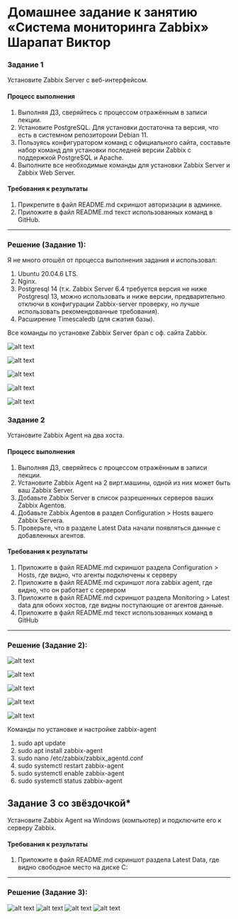 # Домашнее задание к занятию «Система мониторинга Zabbix» Шарапат Виктор

### Задание 1 

Установите Zabbix Server с веб-интерфейсом.

#### Процесс выполнения
1. Выполняя ДЗ, сверяйтесь с процессом отражённым в записи лекции.
2. Установите PostgreSQL. Для установки достаточна та версия, что есть в системном репозитороии Debian 11.
3. Пользуясь конфигуратором команд с официального сайта, составьте набор команд для установки последней версии Zabbix с поддержкой PostgreSQL и Apache.
4. Выполните все необходимые команды для установки Zabbix Server и Zabbix Web Server.

#### Требования к результаты 
1. Прикрепите в файл README.md скриншот авторизации в админке.
2. Приложите в файл README.md текст использованных команд в GitHub.

---
### Решение (Задание 1):
Я не много отошёл от процесса выполнения задания и использовал:
1)	Ubuntu 20.04.6 LTS.
2)	Nginx.
3)	Postgresql 14 (т.к. Zabbix Server 6.4 требуется версия не ниже Postgresql 13, можно использовать и ниже версии, предварительно отключи в конфигурации Zabbix-server проверку, но лучше использовать рекомендованные требования).
4)	Расширение Timescaledb (для сжатия базы).
   
Все команды по установке Zabbix Server брал с оф. сайта Zabbix. 

![alt text](https://github.com/sharvik22/sharvik22-zabbix-hw-02/blob/main/images/Screenshot_17.png)

![alt text](https://github.com/sharvik22/sharvik22-zabbix-hw-02/blob/main/images/Screenshot_19.png)

![alt text](https://github.com/sharvik22/sharvik22-zabbix-hw-02/blob/main/images/Screenshot_20.png)

![alt text](https://github.com/sharvik22/sharvik22-zabbix-hw-02/blob/main/images/Screenshot_3.png)

![alt text](https://github.com/sharvik22/sharvik22-zabbix-hw-02/blob/main/images/Screenshot_10.png)


### Задание 2 

Установите Zabbix Agent на два хоста.

#### Процесс выполнения
1. Выполняя ДЗ, сверяйтесь с процессом отражённым в записи лекции.
2. Установите Zabbix Agent на 2 вирт.машины, одной из них может быть ваш Zabbix Server.
3. Добавьте Zabbix Server в список разрешенных серверов ваших Zabbix Agentов.
4. Добавьте Zabbix Agentов в раздел Configuration > Hosts вашего Zabbix Servera.
5. Проверьте, что в разделе Latest Data начали появляться данные с добавленных агентов.

#### Требования к результаты 
1. Приложите в файл README.md скриншот раздела Configuration > Hosts, где видно, что агенты подключены к серверу
2. Приложите в файл README.md скриншот лога zabbix agent, где видно, что он работает с сервером
3. Приложите в файл README.md скриншот раздела Monitoring > Latest data для обоих хостов, где видны поступающие от агентов данные.
4. Приложите в файл README.md текст использованных команд в GitHub

---
### Решение (Задание 2):
![alt text](https://github.com/sharvik22/sharvik22-zabbix-hw-02/blob/main/images/Screenshot_21.png)

![alt text](https://github.com/sharvik22/sharvik22-zabbix-hw-02/blob/main/images/Screenshot_26.png)

![alt text](https://github.com/sharvik22/sharvik22-zabbix-hw-02/blob/main/images/Screenshot_23.png)

![alt text](https://github.com/sharvik22/sharvik22-zabbix-hw-02/blob/main/images/Screenshot_22.png)

![alt text](https://github.com/sharvik22/sharvik22-zabbix-hw-02/blob/main/images/Screenshot_23.png)

Команды по установке и настройке zabbix-agent
1. sudo apt update
2. sudo apt install zabbix-agent
3. sudo nano /etc/zabbix/zabbix_agentd.conf
4. sudo systemctl restart zabbix-agent
5. sudo systemctl enable zabbix-agent
6. sudo systemctl status zabbix-agent


## Задание 3 со звёздочкой*
Установите Zabbix Agent на Windows (компьютер) и подключите его к серверу Zabbix.

#### Требования к результаты 
1. Приложите в файл README.md скриншот раздела Latest Data, где видно свободное место на диске C:
--- 
### Решение (Задание 3):
![alt text](https://github.com/sharvik22/sharvik22-zabbix-hw-02/blob/main/images/Screenshot_25.png)
![alt text](https://github.com/sharvik22/sharvik22-zabbix-hw-02/blob/main/images/Screenshot_21.png)
![alt text](https://github.com/sharvik22/sharvik22-zabbix-hw-02/blob/main/images/Screenshot_28.png)
![alt text](https://github.com/sharvik22/sharvik22-zabbix-hw-02/blob/main/images/Screenshot_27.png)




